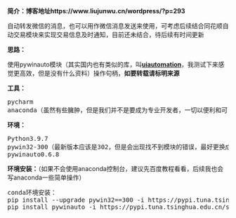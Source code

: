 <!-- wp:paragraph {"fontSize":"medium"} -->
<p class="has-medium-font-size"><strong>简介：博客地址https://www.liujunwu.cn/wordpress/?p=293</strong></p>
<!-- /wp:paragraph -->

<!-- wp:paragraph -->
<p>自动转发微信的消息，也可以用作微信消息发送来使用，可考虑后续结合同花顺自动交易模块来实现交易信息及时通知，目前还未结合，待后续有时间更新</p>
<!-- /wp:paragraph -->

<!-- wp:paragraph -->
<p><strong>思路：</strong></p>
<!-- /wp:paragraph -->

<!-- wp:paragraph -->
<p>使用pywinauto模块（其实国内也有类似的库，叫<a href="https://github.com/yinkaisheng/Python-UIAutomation-for-Windows"><strong>uiautomation</strong></a>，我测试下来感觉更高效，但是没有什么资料）操作句柄，<strong><span class="has-inline-color has-luminous-vivid-orange-color">如要转载请标明来源</span></strong></p>
<!-- /wp:paragraph -->

<!-- wp:paragraph -->
<p><strong>工具：</strong></p>
<!-- /wp:paragraph -->

<!-- wp:preformatted -->
<pre id="block-687cf51d-5fa4-4ae8-ae2e-063b6e16f850" class="wp-block-preformatted">pycharm
anaconda（虽然有些臃肿，但是我们并不是要成为专业开发者，一切以便利和可复用为导向</pre>
<!-- /wp:preformatted -->

<!-- wp:paragraph -->
<p><strong>环境：</strong></p>
<!-- /wp:paragraph -->

<!-- wp:preformatted -->
<pre id="block-0d62f4de-9663-411b-88f1-1d5ef42eb1a7" class="wp-block-preformatted">Python3.9.7
pywin32-300（最新版本应该是302，但是会出现找不到模块的错误，最好更换成300或者之前的版本）
pywinauto0.6.8 </pre>
<!-- /wp:preformatted -->

<!-- wp:paragraph -->
<p><strong>环境安装：</strong>（如果不会使用anaconda控制台，建议先百度教程看看，后续我也会写anaconda一些简单操作）</p>
<!-- /wp:paragraph -->

<!-- wp:preformatted -->
<pre id="block-2146a025-5c8e-4c9a-95bd-0c9800bf99d0" class="wp-block-preformatted">conda环境安装：
pip install --upgrade pywin32==300 -i https://pypi.tuna.tsinghua.edu.cn/simple
pip install pywinauto -i https://pypi.tuna.tsinghua.edu.cn/simple</pre>
<!-- /wp:preformatted -->
